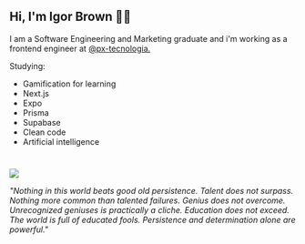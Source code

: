 


## Hi, I'm Igor Brown 👨‍💻

I am a Software Engineering and Marketing graduate and i'm working as a frontend engineer at  [@px-tecnologia.](https://github.com/px-tecnologia)

Studying:

-   Gamification for learning
-   Next.js
-   Expo
-   Prisma
-   Supabase
-   Clean code
-   Artificial intelligence


# 
<p align="left">
  <a href="https://skillicons.dev">
    <img src="https://skillicons.dev/icons?i=typescript,react,next,electron,styledcomponents,nodejs,express,prisma,supabase,postgres,mongo" />
  </a>
</p>

_"Nothing in this world beats good old persistence. Talent does not surpass. Nothing more common than talented failures. Genius does not overcome. Unrecognized geniuses is practically a cliche. Education does not exceed. The world is full of educated fools. Persistence and determination alone are powerful."_


